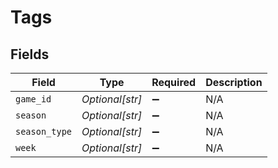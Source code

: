 # Tags


## Fields

| Field              | Type               | Required           | Description        |
| ------------------ | ------------------ | ------------------ | ------------------ |
| `game_id`          | *Optional[str]*    | :heavy_minus_sign: | N/A                |
| `season`           | *Optional[str]*    | :heavy_minus_sign: | N/A                |
| `season_type`      | *Optional[str]*    | :heavy_minus_sign: | N/A                |
| `week`             | *Optional[str]*    | :heavy_minus_sign: | N/A                |